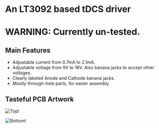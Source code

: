 # An LT3092 based tDCS driver

# WARNING: Currently un-tested.

## Main Features

* Adjustable current from 0.7mA to 2.1mA. 
* Adjustable voltage from 9V to 18V. Also banana jacks to accept other voltages.
* Clearly labeled Anode and Cathode banana jacks.
* Mostly through-hole parts, for easier assembly

## Tasteful PCB Artwork

![Top](https://644db4de3505c40a0444-327723bce298e3ff5813fb42baeefbaa.ssl.cf1.rackcdn.com/uploads/project/top_image/zZGm2no4/i.png)!

![Bottom](https://644db4de3505c40a0444-327723bce298e3ff5813fb42baeefbaa.ssl.cf1.rackcdn.com/uploads/project/bottom_image/zZGm2no4/i.png)!
